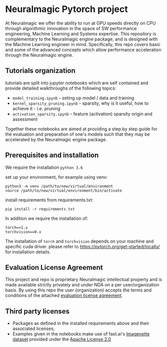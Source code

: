 # Neuralmagic Pytorch project

At Neuralmagic we offer the ability to run at GPU speeds directly on CPU through algorithmic innovation in the space of SW performance engineering, Machine Learning and Systems expertise.
This repository is complementary to the Neuralmagic engine package, and is designed with the Machine Learning engineer in mind. 
Specifically, this repo covers basic and some of the advanced concepts which allow performance acceleration through the Neuralmagic engine.

## Tutorials organization

tutorials are split into jupyter notebooks which are self contained and provide detailed walkthroughs of the following topics:

* `model_training.ipynb` - seting up model / data and training
* `kernel_sparsity_pruning.ipynb` - sparsity, why is it useful, how to achieve it - i.e. pruning
* `activation_sparsity.ipynb` - feature (activation) sparsity origin and assessment

Together these notebooks are aimed at providing a step by step guide for the evaluation and preparation of one's models such that they may be accelerated by the Neuralmagic engine package.

## Prerequisites and installation

We require the installation `python 3.6`

set up your environment, for example using venv:


```
python3 -m venv /path/to/new/virtual/environment
source /path/to/new/virtual/environment/bin/activate
```

install requirements from requirements.txt:

```
pip install -r requirements.txt
```
In addition we require the installation of:

```
torch==1.x
torchvision==0.x
```

The installation of `torch` and `torchvision` depends on your machine and specific cuda driver. 
please refer to https://pytorch.org/get-started/locally/ for installation details.



## Evaluation License Agreement
This project and repo is proprietary Neuralmagic intellectual property and is made available strictly privately and under NDA on a per user/organization basis.
By using this repo the user (organization) accepts the terms and conditions of the attached [evaluation license agreement](https://bitbucket.org/neuralmagic/neuralmagicml-pytorch/src/master/Evaluation%20SLA%20(Neuralmagic)%20v2.pdf).

## Third party licenses

* Packages as defined in the installed requirements above and their associated licenses;
* Examples given in the notebooks make use of fast.ai's [Imagenette dataset](https://github.com/fastai/imagenette) provided under the [Apache License 2.0](https://github.com/fastai/imagenette/blob/master/LICENSE)
